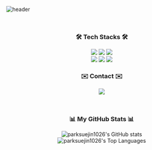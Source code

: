 ![header](https://capsule-render.vercel.app/api?type=waving&color=gradient,0:B210FF,100:21E1E1&height=300&section=header&text=Hello!%20I'm%20Suejin&fontSize=90&animation=fadeIn&fontColor=ffffff)

<br>

<div align="center">
  <h3><strong>🛠️ Tech Stacks 🛠️</strong></h3>
  <p>
    <img src="https://img.shields.io/badge/Python-3776AB?style=for-the-badge&logo=python&logoColor=white">
    <img src="https://img.shields.io/badge/Java-007396?style=for-the-badge&logo=openjdk&logoColor=white">
    <img src="https://img.shields.io/badge/C-A8B9CC?style=for-the-badge&logo=c&logoColor=white">
    <br>
    <img src="https://img.shields.io/badge/HTML5-E34F26?style=for-the-badge&logo=html5&logoColor=white">
    <img src="https://img.shields.io/badge/CSS3-1572B6?style=for-the-badge&logo=css3&logoColor=white">
    <img src="https://img.shields.io/badge/MySQL-4479A1?style=for-the-badge&logo=mysql&logoColor=white">
  </p>
</div>

<div align="center">
  <h3><strong>✉️ Contact ✉️</strong></h3>
  <p>
    <a href="mailto:parksuejin1026@naver.com">
      <img src="https://img.shields.io/badge/Naver-03C75A?style=for-the-badge&logo=naver&logoColor=white">
    </a>
  </p>
</div>

<br>

<div align="center">
  <h3><strong>📊 My GitHub Stats 📊</strong></h3>
  <p>
    <img src="https://github-readme-stats.vercel.app/api?username=parksuejin1026&show_icons=true&theme=tokyonight&rank_icon=github" alt="parksuejin1026's GitHub stats"/>
    <br>
    <img src="https://github-readme-stats.vercel.app/api/top-langs/?username=parksuejin1026&layout=compact&theme=tokyonight" alt="parksuejin1026's Top Languages"/>
  </p>
</div>
